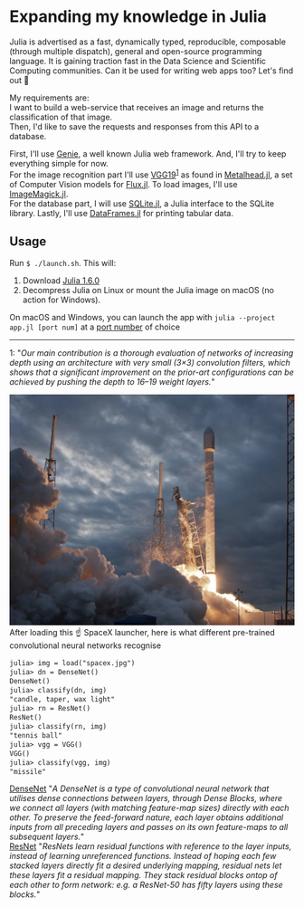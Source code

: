 # Expanding my knowledge in Julia

Julia is advertised as a fast, dynamically typed, reproducible, composable (through multiple dispatch), general and open-source programming language. It is gaining traction fast in the Data Science and Scientific Computing communities. Can it be used for writing web apps too? Let's find out 🧐     

My requirements are:   
I want to build a web-service that receives an image and returns the classification of that image.  
Then, I'd like to save the requests and responses from this API to a database.  

First, I'll use [Genie](https://www.genieframework.com/), a well known Julia web framework. And, I'll try to keep everything simple for now.  
For the image recognition part I'll use [VGG19](https://arxiv.org/abs/1409.1556)<sup>[1](#vgg)</sup> as found in [Metalhead.jl](https://github.com/FluxML/Metalhead.jl), a set of Computer Vision models for [Flux.jl](https://github.com/FluxML/Flux.jl). To load images, I'll use [ImageMagick.jl](https://github.com/JuliaIO/ImageMagick.jl).     
For the database part, I will use [SQLite.jl](https://github.com/JuliaDatabases/SQLite.jl), a Julia interface to the SQLite library. Lastly, I'll use [DataFrames.jl](https://github.com/JuliaData/DataFrames.jl) for printing tabular data.   

## Usage   

Run `$ ./launch.sh`. This will:  
1. Download [Julia 1.6.0](https://julialang.org/downloads/)   
2. Decompress Julia on Linux or mount the Julia image on macOS (no action for Windows).     

On macOS and Windows, you can launch the app with `julia --project app.jl [port num]` at a [port number](https://en.wikipedia.org/wiki/List_of_TCP_and_UDP_port_numbers) of choice    



---

<a name="vgg">1</a>: "_Our main contribution is a thorough evaluation of networks of increasing depth using an architecture with very small (3×3) convolution filters, which shows that a significant improvement on the  prior-art configurations can  be  achieved by  pushing the  depth to  16–19 weight layers._"   

![load photo|10%](./img/spacex.jpg)    
After loading this ☝️ SpaceX launcher, here is what different pre-trained convolutional neural networks recognise  
```
julia> img = load("spacex.jpg")  
julia> dn = DenseNet()  
DenseNet()  
julia> classify(dn, img)  
"candle, taper, wax light"  
julia> rn = ResNet()  
ResNet()  
julia> classify(rn, img)  
"tennis ball"  
julia> vgg = VGG()  
VGG()  
julia> classify(vgg, img)  
"missile"  
```
[DenseNet](https://paperswithcode.com/method/densenet) "_A DenseNet is a type of convolutional neural network that utilises dense connections between layers, through Dense Blocks, where we connect all layers (with matching feature-map sizes) directly with each other. To preserve the feed-forward nature, each layer obtains additional inputs from all preceding layers and passes on its own feature-maps to all subsequent layers._"  
[ResNet](https://paperswithcode.com/method/resnet) "_ResNets learn residual functions with reference to the layer inputs, instead of learning unreferenced functions. Instead of hoping each few stacked layers directly fit a desired underlying mapping, residual nets let these layers fit a residual mapping. They stack residual blocks ontop of each other to form network: e.g. a ResNet-50 has fifty layers using these blocks._"  


